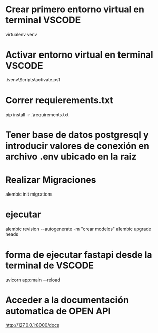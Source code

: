 # Crear primero entorno virtual en terminal VSCODE
  virtualenv venv

# Activar entorno virtual en terminal VSCODE
  .\venv\Scripts\activate.ps1

# Correr requierements.txt
pip install -r .\requirements.txt

# Tener base de datos postgresql y introducir valores de conexión en archivo .env ubicado en la raiz

# Realizar Migraciones

alembic init migrations

# ejecutar
alembic revision --autogenerate -m "crear modelos"
alembic upgrade heads



#  forma de ejecutar fastapi desde la terminal de VSCODE
   uvicorn app:main --reload

# Acceder a la documentación automatica de OPEN API
  http://127.0.0.1:8000/docs
   